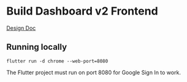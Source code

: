 # Build Dashboard v2 Frontend

[Design Doc](https://flutter.dev/go/build-dashboard-v2)

## Running locally

`flutter run -d chrome --web-port=8080`

The Flutter project must run on port 8080 for Google Sign In to work.